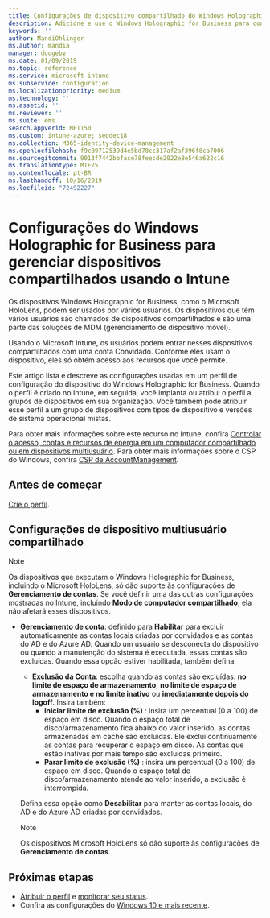```yaml
---
title: Configurações de dispositivo compartilhado do Windows Holographic for Business – Microsoft Intune – Azure | Microsoft Docs
description: Adicione e use o Windows Holographic for Business para configurar dispositivos que são compartilhados ou usados por vários usuários no Microsoft Intune. Veja uma lista das configurações de Gerenciamento de Contas e o que elas fazem nos dispositivos, incluindo o Microsoft HoloLens.
keywords: ''
author: MandiOhlinger
ms.author: mandia
manager: dougeby
ms.date: 01/09/2019
ms.topic: reference
ms.service: microsoft-intune
ms.subservice: configuration
ms.localizationpriority: medium
ms.technology: ''
ms.assetid: ''
ms.reviewer: ''
ms.suite: ems
search.appverid: MET150
ms.custom: intune-azure; seodec18
ms.collection: M365-identity-device-management
ms.openlocfilehash: f9c89712539d4e5bd78cc317af2af396f8ca7006
ms.sourcegitcommit: 9013f7442bbface78feecde2922e8e546a622c16
ms.translationtype: MTE75
ms.contentlocale: pt-BR
ms.lasthandoff: 10/16/2019
ms.locfileid: "72492227"
---
```

# <a name="windows-holographic-for-business-settings-to-manage-shared-devices-using-intune"></a>Configurações do Windows Holographic for Business para gerenciar dispositivos compartilhados usando o Intune

Os dispositivos Windows Holographic for Business, como o Microsoft HoloLens, podem ser usados por vários usuários. Os dispositivos que têm vários usuários são chamados de dispositivos compartilhados e são uma parte das soluções de MDM (gerenciamento de dispositivo móvel).

Usando o Microsoft Intune, os usuários podem entrar nesses dispositivos compartilhados com uma conta Convidado. Conforme eles usam o dispositivo, eles só obtém acesso aos recursos que você permite.

Este artigo lista e descreve as configurações usadas em um perfil de configuração do dispositivo do Windows Holographic for Business. Quando o perfil é criado no Intune, em seguida, você implanta ou atribui o perfil a grupos de dispositivos em sua organização. Você também pode atribuir esse perfil a um grupo de dispositivos com tipos de dispositivo e versões de sistema operacional mistas.

Para obter mais informações sobre este recurso no Intune, confira [Controlar o acesso, contas e recursos de energia em um computador compartilhado ou em dispositivos multiusuário](shared-user-device-settings.md). Para obter mais informações sobre o CSP do Windows, confira [CSP de AccountManagement](https://docs.microsoft.com/windows/client-management/mdm/accountmanagement-csp).

## <a name="before-your-begin"></a>Antes de começar

[Crie o perfil](shared-user-device-settings.md).

## <a name="shared-multi-user-device-settings"></a>Configurações de dispositivo multiusuário compartilhado

> [!NOTE]
> Os dispositivos que executam o Windows Holographic for Business, incluindo o Microsoft HoloLens, só dão suporte às configurações de **Gerenciamento de contas**. Se você definir uma das outras configurações mostradas no Intune, incluindo **Modo de computador compartilhado**, ela não afetará esses dispositivos.

- **Gerenciamento de conta**: definido para **Habilitar** para excluir automaticamente as contas locais criadas por convidados e as contas do AD e do Azure AD. Quando um usuário se desconecta do dispositivo ou quando a manutenção do sistema é executada, essas contas são excluídas. Quando essa opção estiver habilitada, também defina:
  - **Exclusão da Conta**: escolha quando as contas são excluídas: **no limite de espaço de armazenamento**, **no limite de espaço de armazenamento e no limite inativo** ou **imediatamente depois do logoff**. Insira também:
    - **Iniciar limite de exclusão (%)** : insira um percentual (0 a 100) de espaço em disco. Quando o espaço total de disco/armazenamento fica abaixo do valor inserido, as contas armazenadas em cache são excluídas. Ele exclui continuamente as contas para recuperar o espaço em disco. As contas que estão inativas por mais tempo são excluídas primeiro.
    - **Parar limite de exclusão (%)** : insira um percentual (0 a 100) de espaço em disco. Quando o espaço total de disco/armazenamento atende ao valor inserido, a exclusão é interrompida.

  Defina essa opção como **Desabilitar** para manter as contas locais, do AD e do Azure AD criadas por convidados.

  > [!NOTE]
  > Os dispositivos Microsoft HoloLens só dão suporte às configurações de **Gerenciamento de contas**.

## <a name="next-steps"></a>Próximas etapas

- [Atribuir o perfil](device-profile-assign.md) e [monitorar seu status](device-profile-monitor.md).
- Confira as configurações do [Windows 10 e mais recente](shared-user-device-settings-windows.md).
